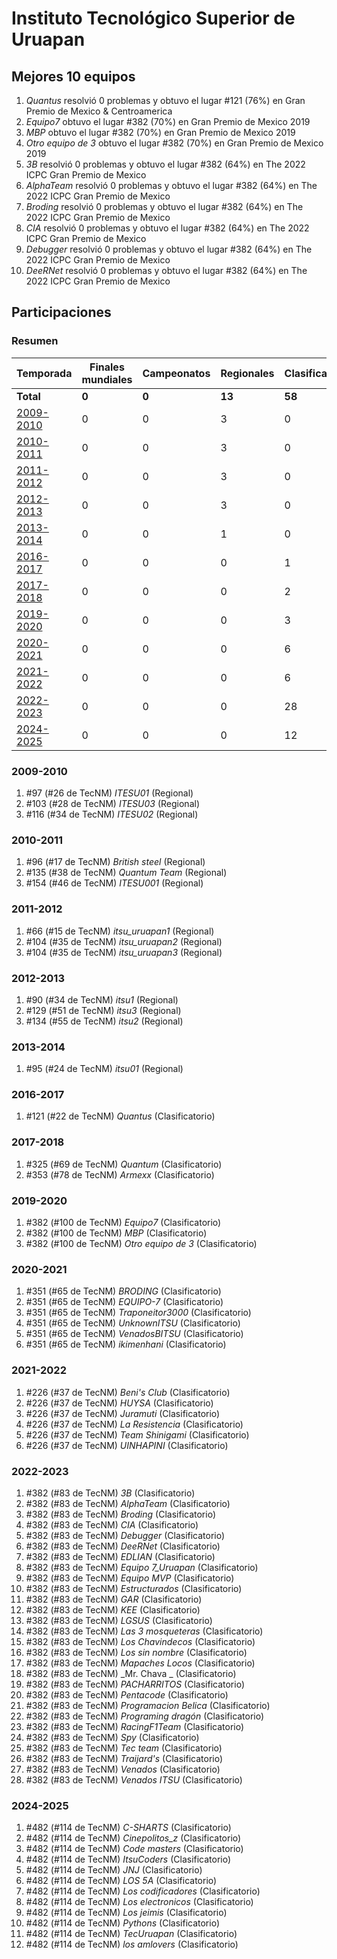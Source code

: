 # Instituto Tecnológico Superior de Uruapan

## Mejores 10 equipos

1. _Quantus_ resolvió 0 problemas y obtuvo el lugar #121 (76%) en Gran Premio de Mexico & Centroamerica
1. _Equipo7_ obtuvo el lugar #382 (70%) en Gran Premio de Mexico 2019
1. _MBP_ obtuvo el lugar #382 (70%) en Gran Premio de Mexico 2019
1. _Otro equipo de 3_ obtuvo el lugar #382 (70%) en Gran Premio de Mexico 2019
1. _3B_ resolvió 0 problemas y obtuvo el lugar #382 (64%) en The 2022 ICPC Gran Premio de Mexico
1. _AlphaTeam_ resolvió 0 problemas y obtuvo el lugar #382 (64%) en The 2022 ICPC Gran Premio de Mexico
1. _Broding_ resolvió 0 problemas y obtuvo el lugar #382 (64%) en The 2022 ICPC Gran Premio de Mexico
1. _CIA_ resolvió 0 problemas y obtuvo el lugar #382 (64%) en The 2022 ICPC Gran Premio de Mexico
1. _Debugger_ resolvió 0 problemas y obtuvo el lugar #382 (64%) en The 2022 ICPC Gran Premio de Mexico
1. _DeeRNet_ resolvió 0 problemas y obtuvo el lugar #382 (64%) en The 2022 ICPC Gran Premio de Mexico

## Participaciones

### Resumen

| Temporada | Finales mundiales | Campeonatos | Regionales | Clasificatorios | Equipos |
| --- | --- | --- | --- | --- | --- |
| **Total** | **0** | **0** | **13** | **58** | **71** |
| [2009-2010](#2009-2010) | 0 | 0 | 3 | 0 | 3 |
| [2010-2011](#2010-2011) | 0 | 0 | 3 | 0 | 3 |
| [2011-2012](#2011-2012) | 0 | 0 | 3 | 0 | 3 |
| [2012-2013](#2012-2013) | 0 | 0 | 3 | 0 | 3 |
| [2013-2014](#2013-2014) | 0 | 0 | 1 | 0 | 1 |
| [2016-2017](#2016-2017) | 0 | 0 | 0 | 1 | 1 |
| [2017-2018](#2017-2018) | 0 | 0 | 0 | 2 | 2 |
| [2019-2020](#2019-2020) | 0 | 0 | 0 | 3 | 3 |
| [2020-2021](#2020-2021) | 0 | 0 | 0 | 6 | 6 |
| [2021-2022](#2021-2022) | 0 | 0 | 0 | 6 | 6 |
| [2022-2023](#2022-2023) | 0 | 0 | 0 | 28 | 28 |
| [2024-2025](#2024-2025) | 0 | 0 | 0 | 12 | 12 |

### 2009-2010

1. #97 (#26 de TecNM) _ITESU01_ (Regional)
1. #103 (#28 de TecNM) _ITESU03_ (Regional)
1. #116 (#34 de TecNM) _ITESU02_ (Regional)

### 2010-2011

1. #96 (#17 de TecNM) _British steel_ (Regional)
1. #135 (#38 de TecNM) _Quantum Team_ (Regional)
1. #154 (#46 de TecNM) _ITESU001_ (Regional)

### 2011-2012

1. #66 (#15 de TecNM) _itsu_uruapan1_ (Regional)
1. #104 (#35 de TecNM) _itsu_uruapan2_ (Regional)
1. #104 (#35 de TecNM) _itsu_uruapan3_ (Regional)

### 2012-2013

1. #90 (#34 de TecNM) _itsu1_ (Regional)
1. #129 (#51 de TecNM) _itsu3_ (Regional)
1. #134 (#55 de TecNM) _itsu2_ (Regional)

### 2013-2014

1. #95 (#24 de TecNM) _itsu01_ (Regional)

### 2016-2017

1. #121 (#22 de TecNM) _Quantus_ (Clasificatorio)

### 2017-2018

1. #325 (#69 de TecNM) _Quantum_ (Clasificatorio)
1. #353 (#78 de TecNM) _Armexx_ (Clasificatorio)

### 2019-2020

1. #382 (#100 de TecNM) _Equipo7_ (Clasificatorio)
1. #382 (#100 de TecNM) _MBP_ (Clasificatorio)
1. #382 (#100 de TecNM) _Otro equipo de 3_ (Clasificatorio)

### 2020-2021

1. #351 (#65 de TecNM) _BRODING_ (Clasificatorio)
1. #351 (#65 de TecNM) _EQUIPO-7_ (Clasificatorio)
1. #351 (#65 de TecNM) _Traponeitor3000_ (Clasificatorio)
1. #351 (#65 de TecNM) _UnknownITSU_ (Clasificatorio)
1. #351 (#65 de TecNM) _VenadosBITSU_ (Clasificatorio)
1. #351 (#65 de TecNM) _ikimenhani_ (Clasificatorio)

### 2021-2022

1. #226 (#37 de TecNM) _Beni's Club_ (Clasificatorio)
1. #226 (#37 de TecNM) _HUYSA_ (Clasificatorio)
1. #226 (#37 de TecNM) _Juramuti_ (Clasificatorio)
1. #226 (#37 de TecNM) _La Resistencia_ (Clasificatorio)
1. #226 (#37 de TecNM) _Team Shinigami_ (Clasificatorio)
1. #226 (#37 de TecNM) _UINHAPINI_ (Clasificatorio)

### 2022-2023

1. #382 (#83 de TecNM) _3B_ (Clasificatorio)
1. #382 (#83 de TecNM) _AlphaTeam_ (Clasificatorio)
1. #382 (#83 de TecNM) _Broding_ (Clasificatorio)
1. #382 (#83 de TecNM) _CIA_ (Clasificatorio)
1. #382 (#83 de TecNM) _Debugger_ (Clasificatorio)
1. #382 (#83 de TecNM) _DeeRNet_ (Clasificatorio)
1. #382 (#83 de TecNM) _EDLIAN_ (Clasificatorio)
1. #382 (#83 de TecNM) _Equipo 7_Uruapan_ (Clasificatorio)
1. #382 (#83 de TecNM) _Equipo MVP_ (Clasificatorio)
1. #382 (#83 de TecNM) _Estructurados_ (Clasificatorio)
1. #382 (#83 de TecNM) _GAR_ (Clasificatorio)
1. #382 (#83 de TecNM) _KEE_ (Clasificatorio)
1. #382 (#83 de TecNM) _LGSUS_ (Clasificatorio)
1. #382 (#83 de TecNM) _Las 3 mosqueteras_ (Clasificatorio)
1. #382 (#83 de TecNM) _Los Chavindecos_ (Clasificatorio)
1. #382 (#83 de TecNM) _Los sin nombre_ (Clasificatorio)
1. #382 (#83 de TecNM) _Mapaches Locos_ (Clasificatorio)
1. #382 (#83 de TecNM) _Mr. Chava _ (Clasificatorio)
1. #382 (#83 de TecNM) _PACHARRITOS_ (Clasificatorio)
1. #382 (#83 de TecNM) _Pentacode_ (Clasificatorio)
1. #382 (#83 de TecNM) _Programacion Belica_ (Clasificatorio)
1. #382 (#83 de TecNM) _Programing dragón_ (Clasificatorio)
1. #382 (#83 de TecNM) _RacingF1Team_ (Clasificatorio)
1. #382 (#83 de TecNM) _Spy_ (Clasificatorio)
1. #382 (#83 de TecNM) _Tec team_ (Clasificatorio)
1. #382 (#83 de TecNM) _Traijard's_ (Clasificatorio)
1. #382 (#83 de TecNM) _Venados_ (Clasificatorio)
1. #382 (#83 de TecNM) _Venados ITSU_ (Clasificatorio)

### 2024-2025

1. #482 (#114 de TecNM) _C-SHARTS_ (Clasificatorio)
1. #482 (#114 de TecNM) _Cinepolitos_z_ (Clasificatorio)
1. #482 (#114 de TecNM) _Code masters_ (Clasificatorio)
1. #482 (#114 de TecNM) _ItsuCoders_ (Clasificatorio)
1. #482 (#114 de TecNM) _JNJ_ (Clasificatorio)
1. #482 (#114 de TecNM) _LOS 5A_ (Clasificatorio)
1. #482 (#114 de TecNM) _Los codificadores_ (Clasificatorio)
1. #482 (#114 de TecNM) _Los electronicos_ (Clasificatorio)
1. #482 (#114 de TecNM) _Los jeimis_ (Clasificatorio)
1. #482 (#114 de TecNM) _Pythons_ (Clasificatorio)
1. #482 (#114 de TecNM) _TecUruapan_ (Clasificatorio)
1. #482 (#114 de TecNM) _los amlovers_ (Clasificatorio)




